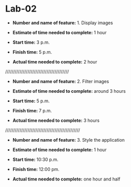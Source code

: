 # Lab-02

- **Number and name of feature:** 1. Display images
- **Estimate of time needed to complete:**  1 hour

- **Start time:** 3 p.m.
- **Finish time:** 5 p.m.
- **Actual time needed to complete:**  2 hour 

////////////////////////////////////////

- **Number and name of feature:** 2. Filter images
- **Estimate of time needed to complete:** around 3 hours

- **Start time:** 5 p.m.
- **Finish time:** 7 p.m.
- **Actual time needed to complete:** 3 hours 


///////////////////////////////////////////////
- **Number and name of feature:** 3. Style the application
- **Estimate of time needed to complete:**  1 hour

- **Start time:** 10:30 p.m.
- **Finish time:** 12:00 pm.
- **Actual time needed to complete:**  one hour and half 